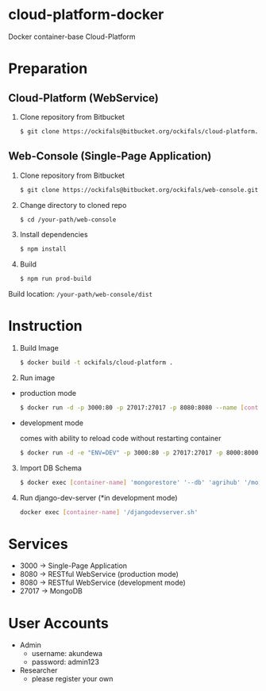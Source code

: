 # cloud-platform-docker
Docker container-base Cloud-Platform

# Preparation
## Cloud-Platform (WebService)

1. Clone repository from Bitbucket
    ```bash
    $ git clone https://ockifals@bitbucket.org/ockifals/cloud-platform.git
    ```

## Web-Console (Single-Page Application)

1. Clone repository from Bitbucket
    ```bash
    $ git clone https://ockifals@bitbucket.org/ockifals/web-console.git
    ```
2. Change directory to cloned repo
    ```bash
    $ cd /your-path/web-console
    ```
3. Install dependencies
    ```bash
    $ npm install
    ```
4. Build
    ```bash
    $ npm run prod-build
    ```
Build location: `/your-path/web-console/dist`

# Instruction

1. Build Image
    ```bash
    $ docker build -t ockifals/cloud-platform .
    ```
2. Run image

* production mode
    ```bash
    $ docker run -d -p 3000:80 -p 27017:27017 -p 8080:8080 --name [container-name] -v /your-path/web-console/dist/:/projects/angular -v /your-path/cloud-platform:/projects/django ockifals/cloud-platform
    ```
* development mode

    comes with ability to reload code without restarting container
    ```bash
    $ docker run -d -e "ENV=DEV" -p 3000:80 -p 27017:27017 -p 8000:8000 --name [container-name] -v /your-path/web-console/dist/:/projects/angular -v /your-path/cloud-platform:/projects/django ockifals/cloud-platform
    ```
    
3. Import DB Schema
    ```bash
    $ docker exec [container-name] 'mongorestore' '--db' 'agrihub' '/mongorestore/agrihub/'
    ``` 

4. Run django-dev-server (*in development mode)
    ```bash
    docker exec [container-name] '/djangodevserver.sh'
    ```

# Services
* 3000 -> Single-Page Application
* 8080 -> RESTful WebService (production mode)
* 8080 -> RESTful WebService (development mode)
* 27017 -> MongoDB

# User Accounts
- Admin
    - username: akundewa
    - password: admin123
- Researcher
    - please register your own
